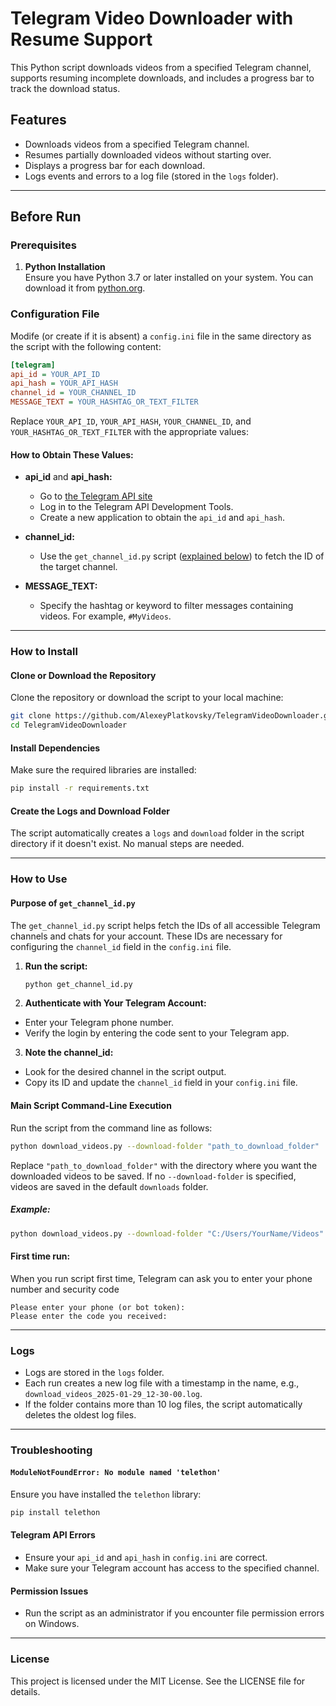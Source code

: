 # Telegram Video Downloader with Resume Support

This Python script downloads videos from a specified Telegram channel, supports resuming incomplete downloads, and includes a progress bar to track the download status.

## Features

- Downloads videos from a specified Telegram channel.
- Resumes partially downloaded videos without starting over.
- Displays a progress bar for each download.
- Logs events and errors to a log file (stored in the `logs` folder).

---

## Before Run

### Prerequisites

1. **Python Installation**  
   Ensure you have Python 3.7 or later installed on your system. You can download it from [python.org](https://www.python.org/).


### Configuration File
Modife (or create if it is absent) a `config.ini` file in the same directory as the script with the following content:

```ini
[telegram]
api_id = YOUR_API_ID
api_hash = YOUR_API_HASH
channel_id = YOUR_CHANNEL_ID
MESSAGE_TEXT = YOUR_HASHTAG_OR_TEXT_FILTER
```

Replace `YOUR_API_ID`, `YOUR_API_HASH`, `YOUR_CHANNEL_ID`, and `YOUR_HASHTAG_OR_TEXT_FILTER` with the appropriate values:
#### **How to Obtain These Values:**

- **api_id** and **api_hash:**
  - Go to [the Telegram API site](https://core.telegram.org/api/obtaining_api_id#obtaining-api-id) 
  - Log in to the Telegram API Development Tools.
  - Create a new application to obtain the `api_id` and `api_hash`.

- **channel_id:**
  - Use the `get_channel_id.py` script ([explained below](#purpose-of-get_channel_idpy)) to fetch the ID of the target channel.

- **MESSAGE_TEXT:**
  - Specify the hashtag or keyword to filter messages containing videos. For example, `#MyVideos`.


---

### How to Install
#### Clone or Download the Repository
Clone the repository or download the script to your local machine:

```bash
git clone https://github.com/AlexeyPlatkovsky/TelegramVideoDownloader.git
cd TelegramVideoDownloader
```

#### Install Dependencies
Make sure the required libraries are installed:

```bash
pip install -r requirements.txt
```

#### Create the Logs and Download Folder
The script automatically creates a `logs` and `download` folder in the script directory if it doesn't exist. No manual steps are needed.

---

### How to Use

#### Purpose of `get_channel_id.py`

The `get_channel_id.py` script helps fetch the IDs of all accessible Telegram channels and chats for your account. These IDs are necessary for configuring the `channel_id` field in the `config.ini` file.
1. **Run the script:**
   ```bash
   python get_channel_id.py
   ```
2. **Authenticate with Your Telegram Account:**
 - Enter your Telegram phone number. 
 - Verify the login by entering the code sent to your Telegram app.  
3. **Note the channel_id:**
 - Look for the desired channel in the script output.  
 - Copy its ID and update the `channel_id` field in your `config.ini` file.

#### Main Script Command-Line Execution
Run the script from the command line as follows:

```bash
python download_videos.py --download-folder "path_to_download_folder"
```

Replace `"path_to_download_folder"` with the directory where you want the downloaded videos to be saved.
If no `--download-folder` is specified, videos are saved in the default `downloads` folder.

##### Example:
```bash
python download_videos.py --download-folder "C:/Users/YourName/Videos"
```

#### First time run:  
When you run script first time, Telegram can ask you to enter your phone number and security code
```angelscript
Please enter your phone (or bot token):
Please enter the code you received: 
```

---

### Logs
- Logs are stored in the `logs` folder.
- Each run creates a new log file with a timestamp in the name, e.g., `download_videos_2025-01-29_12-30-00.log`.
- If the folder contains more than 10 log files, the script automatically deletes the oldest log files.

---

### Troubleshooting
#### `ModuleNotFoundError: No module named 'telethon'`
Ensure you have installed the `telethon` library:

```bash
pip install telethon
```

#### Telegram API Errors
- Ensure your `api_id` and `api_hash` in `config.ini` are correct.
- Make sure your Telegram account has access to the specified channel.

#### Permission Issues
- Run the script as an administrator if you encounter file permission errors on Windows.

---

### License
This project is licensed under the MIT License. See the LICENSE file for details.
